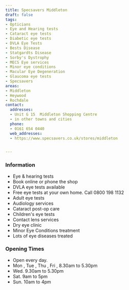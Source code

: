 ```yaml
---
title: Specsavers Middleton
draft: false
tags:
- Opticians
- Eye and Hearing tests
- Cataract eye tests
- Diabetic eye tests
- DVLA Eye Tests
- Bests Disease
- Statgardts Disease
- Sorby's Dystrophy
- MECS Eye services
- Minor eye conditions
- Macular Eye Degeneration
- Glaucoma eye tests
- Specsavers
areas:
- Middleton
- Heywood
- Rochdale
contact:
  addresses:
  - Unit G 15  Middleton Shopping Centre
  - in other towns and cities
  phone:
  - 0161 654 0440
  web_addresses:
  - https://www.specsavers.co.uk/stores/middleton


---
```


### Information
* Eye & hearing tests
* Book online or phone the shop
* DVLA eye tests available
* Free eye tests at your own home. Call 0800 198 1132
* Adult eye tests
* Audiology services
* Cataract post-op care
* Children's eye tests
* Contact lens services 
* Dry eye clinic
* Minor Eye Conditions treatment
* Lots of eye diseases treated

### Opening Times
* Open every day.
* Mon , Tue , Thu , Fri , 8.30am to 5.30pm  
* Wed.  9.30am to 5.30pm  
* Sat. 9am to 5pm  
* Sun. 10am to 4pm  

